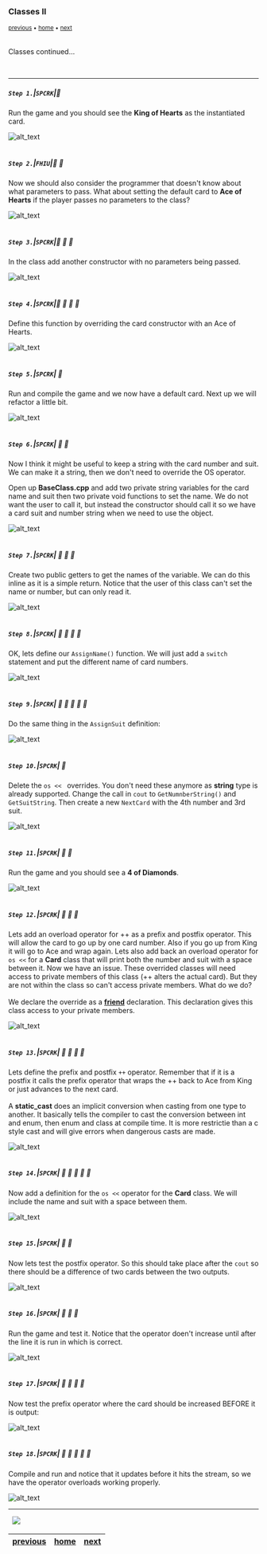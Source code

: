 <img src="https://via.placeholder.com/1000x4/45D7CA/45D7CA" alt="drawing" height="4px"/>

### Classes II

<sub>[previous](../) • [home](../README.md#user-content-gms2-top-down-shooter) • [next](../)</sub>

<img src="https://via.placeholder.com/1000x4/45D7CA/45D7CA" alt="drawing" height="4px"/>

Classes continued...

<br>

---


##### `Step 1.`\|`SPCRK`|:small_blue_diamond:

Run the game and you should see the **King of Hearts** as the instantiated card. 

![alt_text](images/ExportKingOfHearts.jpg)

<img src="https://via.placeholder.com/500x2/45D7CA/45D7CA" alt="drawing" height="2px" alt = ""/>

##### `Step 2.`\|`FHIU`|:small_blue_diamond: :small_blue_diamond: 

Now we should also consider the programmer that doesn't know about what parameters to pass.  What about setting the default card to **Ace of Hearts** if the player passes no parameters to the class?

![alt_text](images/PassNoParametersToClass.jpg)

<img src="https://via.placeholder.com/500x2/45D7CA/45D7CA" alt="drawing" height="2px" alt = ""/>

##### `Step 3.`\|`SPCRK`|:small_blue_diamond: :small_blue_diamond: :small_blue_diamond:

In the class add another constructor with no parameters being passed.

![alt_text](images/CardWithNoParams.jpg)

<img src="https://via.placeholder.com/500x2/45D7CA/45D7CA" alt="drawing" height="2px" alt = ""/>

##### `Step 4.`\|`SPCRK`|:small_blue_diamond: :small_blue_diamond: :small_blue_diamond: :small_blue_diamond:

Define this function by overriding the card constructor with an Ace of Hearts.

![alt_text](images/OverrideDefaultConstructor.jpg)

<img src="https://via.placeholder.com/500x2/45D7CA/45D7CA" alt="drawing" height="2px" alt = ""/>

##### `Step 5.`\|`SPCRK`| :small_orange_diamond:

Run and compile the game and we now have a default card. Next up we will refactor a little bit.

![alt_text](images/DefaultAceOfHearts.jpg)

<img src="https://via.placeholder.com/500x2/45D7CA/45D7CA" alt="drawing" height="2px" alt = ""/>

##### `Step 6.`\|`SPCRK`| :small_orange_diamond: :small_blue_diamond:

Now I think it might be useful to keep a string with the card number and suit. We can make it a string, then we don't need to override the OS operator.

Open up **BaseClass.cpp** and add two private string variables for the card name and suit then two private void functions to set the name. We do not want the user to call it, but instead the constructor should call it so we have a card suit and number string when we need to use the object.

![alt_text](images/CardNumSuitNameVars.jpg)

<img src="https://via.placeholder.com/500x2/45D7CA/45D7CA" alt="drawing" height="2px" alt = ""/>

##### `Step 7.`\|`SPCRK`| :small_orange_diamond: :small_blue_diamond: :small_blue_diamond:

Create two public getters to get the names of the variable.  We can do this inline as it is a simple return.  Notice that the user of this class can't set the name or number, but can only read it.

![alt_text](images/GetNumAndSuitFunctionsInline.jpg)

<img src="https://via.placeholder.com/500x2/45D7CA/45D7CA" alt="drawing" height="2px" alt = ""/>

##### `Step 8.`\|`SPCRK`| :small_orange_diamond: :small_blue_diamond: :small_blue_diamond: :small_blue_diamond:

OK, lets define our `AssignName()` function.  We will just add a `switch` statement and put the different name of card numbers.

![alt_text](images/DefineAssignName.jpg)

<img src="https://via.placeholder.com/500x2/45D7CA/45D7CA" alt="drawing" height="2px" alt = ""/>

##### `Step 9.`\|`SPCRK`| :small_orange_diamond: :small_blue_diamond: :small_blue_diamond: :small_blue_diamond: :small_blue_diamond:

Do the same thing in the `AssignSuit` definition:

![alt_text](images/DefineAddSuit.jpg)

<img src="https://via.placeholder.com/500x2/45D7CA/45D7CA" alt="drawing" height="2px" alt = ""/>

##### `Step 10.`\|`SPCRK`| :large_blue_diamond:

Delete the `os << ` overrides.  You don't need these anymore as **string** type is already supported. Change the call in `cout` to `GetNumnberString()` and `GetSuitString`.  Then create a new `NextCard` with the 4th number and 3rd suit.

![alt_text](images/CallNextCardFourFive.jpg)

<img src="https://via.placeholder.com/500x2/45D7CA/45D7CA" alt="drawing" height="2px" alt = ""/>

##### `Step 11.`\|`SPCRK`| :large_blue_diamond: :small_blue_diamond: 

Run the game and you should see a **4 of Diamonds**.

![alt_text](images/FourOfDiamondsRunning.jpg)

<img src="https://via.placeholder.com/500x2/45D7CA/45D7CA" alt="drawing" height="2px" alt = ""/>


##### `Step 12.`\|`SPCRK`| :large_blue_diamond: :small_blue_diamond: :small_blue_diamond: 

Lets add an overload operator for ++ as a prefix and postfix operator. This will allow the card to go up by one card number.  Also if you go up from King it will go to Ace and wrap again. Lets also add back an overload operator for `os <<` for a **Card** class that will print both the number and suit with a space between it. Now we have an issue.  These overrided classes will need access to private members of this class (++ alters the actual card).  But they are not within the class so can't access private members.  What do we do?<br><br>We declare the override as a **[friend](https://en.cppreference.com/w/cpp/language/friend)** declaration.  This declaration gives this class access to your private members.

![alt_text](images/FriendOverrideClasses.jpg)

<img src="https://via.placeholder.com/500x2/45D7CA/45D7CA" alt="drawing" height="2px" alt = ""/>

##### `Step 13.`\|`SPCRK`| :large_blue_diamond: :small_blue_diamond: :small_blue_diamond:  :small_blue_diamond: 

Lets define the prefix and postfix `++` operator.  Remember that if it is a postfix it calls the prefix operator that wraps the ++ back to Ace from King or just advances to the next card.<br><br>A **static_cast** does an implicit conversion when casting from one type to another. It basically tells the compiler to cast the conversion between int and enum, then enum and class at compile time. It is more restrictie than a c style cast and will give errors when dangerous casts are made.

![alt_text](images/PreAndPostfixOverrides.jpg)

<img src="https://via.placeholder.com/500x2/45D7CA/45D7CA" alt="drawing" height="2px" alt = ""/>

##### `Step 14.`\|`SPCRK`| :large_blue_diamond: :small_blue_diamond: :small_blue_diamond: :small_blue_diamond:  :small_blue_diamond: 

Now add a definition for the `os <<` operator for the **Card** class.  We will include the name and suit with a space between them.

![alt_text](images/OverridOSOperatorForCard.jpg)

<img src="https://via.placeholder.com/500x2/45D7CA/45D7CA" alt="drawing" height="2px" alt = ""/>

##### `Step 15.`\|`SPCRK`| :large_blue_diamond: :small_orange_diamond: 

Now lets test the postfix operator.  So this should take place after the `cout` so there should be a difference of two cards between the two outputs.

![alt_text](images/TestPostFixOperator.jpg)

<img src="https://via.placeholder.com/500x2/45D7CA/45D7CA" alt="drawing" height="2px" alt = ""/>

##### `Step 16.`\|`SPCRK`| :large_blue_diamond: :small_orange_diamond:   :small_blue_diamond: 

Run the game and test it.  Notice that the operator doen't increase until after the line it is run in which is correct.

![alt_text](images/PostFixOperatorRunning.jpg)

<img src="https://via.placeholder.com/500x2/45D7CA/45D7CA" alt="drawing" height="2px" alt = ""/>

##### `Step 17.`\|`SPCRK`| :large_blue_diamond: :small_orange_diamond: :small_blue_diamond: :small_blue_diamond:

Now test the prefix operator where the card should be increased BEFORE it is output:

![alt_text](images/PrevixOperator.jpg)

<img src="https://via.placeholder.com/500x2/45D7CA/45D7CA" alt="drawing" height="2px" alt = ""/>

##### `Step 18.`\|`SPCRK`| :large_blue_diamond: :small_orange_diamond: :small_blue_diamond: :small_blue_diamond: :small_blue_diamond:

Compile and run and notice that it updates before it hits the stream, so we have the operator overloads working properly.

![alt_text](images/CompileAndRun.jpg)


___


<img src="https://via.placeholder.com/1000x4/dba81a/dba81a" alt="drawing" height="4px" alt = ""/>

<img src="https://via.placeholder.com/1000x100/45D7CA/000000/?text=Next Up - ADD NEXT PAGE">

<img src="https://via.placeholder.com/1000x4/dba81a/dba81a" alt="drawing" height="4px" alt = ""/>

| [previous](../)| [home](../README.md#user-content-gms2-top-down-shooter) | [next](../)|
|---|---|---|
